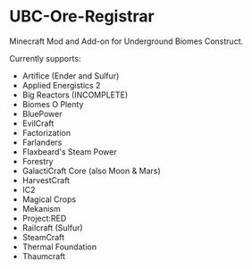 # UBC-Ore-Registrar
Minecraft Mod and Add-on for Underground Biomes Construct.

Currently supports:

* Artifice (Ender and Sulfur)
* Applied Energistics 2
* Big Reactors (INCOMPLETE)
* Biomes O Plenty
* BluePower
* EvilCraft
* Factorization
* Farlanders
* Flaxbeard's Steam Power
* Forestry
* GalactiCraft Core (also Moon & Mars)
* HarvestCraft
* IC2
* Magical Crops
* Mekanism
* Project:RED
* Railcraft (Sulfur)
* SteamCraft
* Thermal Foundation
* Thaumcraft

